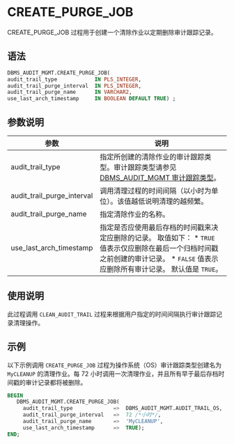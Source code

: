 CREATE_PURGE_JOB 
=====================================

CREATE_PURGE_JOB 过程用于创建一个清除作业以定期删除审计跟踪记录。

语法 
-----------------------

```sql
DBMS_AUDIT_MGMT.CREATE_PURGE_JOB(
audit_trail_type            IN PLS_INTEGER,
audit_trail_purge_interval  IN PLS_INTEGER,
audit_trail_purge_name      IN VARCHAR2,
use_last_arch_timestamp     IN BOOLEAN DEFAULT TRUE) ;
```



参数说明 
-------------------------



|             参数             |                                                                                                                说明                                                                                                                 |
|----------------------------|-----------------------------------------------------------------------------------------------------------------------------------------------------------------------------------------------------------------------------------|
| audit_trail_type           | 指定所创建的清除作业的审计跟踪类型。审计跟踪类型请参见 [DBMS_AUDIT_MGMT 审计跟踪类型](/zh-CN/9.pl-reference/13.pl-system-package/2.DBMS_AUDIT_MGMT/1.dbms_audit_mgmt-overview.md)。                                                                                                                          |
| audit_trail_purge_interval | 调用清理过程的时间间隔（以小时为单位）。该值越低说明清理的越频繁。                                                                                                                                                                                                 |
| audit_trail_purge_name     | 指定清除作业的名称。                                                                                                                                                                                                                        |
| use_last_arch_timestamp    | 指定是否应使用最后存档的时间戳来决定应删除的记录。 取值如下： * `TRUE` 值表示仅应删除在最后一个归档时间戳之前创建的审计记录。   * `FALSE` 值表示应删除所有审计记录。    默认值是 `TRUE`。 |



使用说明 
-------------------------

此过程调用 `CLEAN_AUDIT_TRAIL` 过程来根据用户指定的时间间隔执行审计跟踪记录清理操作。

示例 
-----------------------

以下示例调用 `CREATE_PURGE_JOB` 过程为操作系统（OS）审计跟踪类型创建名为 `MyCLEANUP` 的清理作业。每 72 小时调用一次清理作业，并且所有早于最后存档时间戳的审计记录都将被删除。

```sql
BEGIN
   DBMS_AUDIT_MGMT.CREATE_PURGE_JOB(
     audit_trail_type             =>  DBMS_AUDIT_MGMT.AUDIT_TRAIL_OS,
     audit_trail_purge_interval   =>  72 /*小时*/,  
     audit_trail_purge_name       =>  'MyCLEANUP',
     use_last_arch_timestamp      =>  TRUE);
END;
```


